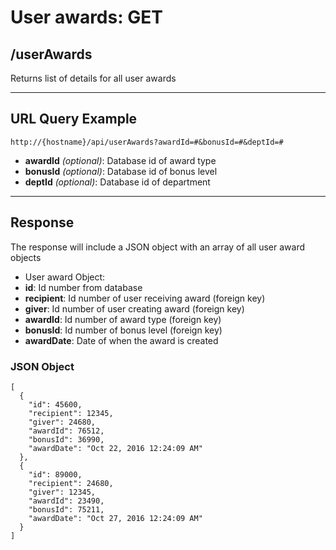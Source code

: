 # User awards: GET

## /userAwards

Returns list of details for all user awards

---

## URL Query Example

```
http://{hostname}/api/userAwards?awardId=#&bonusId=#&deptId=#
```

- **awardId** *(optional)*: Database id of award type
- **bonusId** *(optional)*: Database id of bonus level
- **deptId** *(optional)*: Database id of department

---

## Response

The response will include a JSON object with an array of all user award objects

- User award Object:
 - **id**: Id number from database
 - **recipient**: Id number of user receiving award (foreign key)
 - **giver**: Id number of user creating award (foreign key)
 - **awardId**: Id number of award type (foreign key)
 - **bonusId**: Id number of bonus level (foreign key)
 - **awardDate**: Date of when the award is created

### JSON Object

```
[
  {
    "id": 45600,
	"recipient": 12345,
	"giver": 24680,
	"awardId": 76512,
	"bonusId": 36990,
    "awardDate": "Oct 22, 2016 12:24:09 AM"
  },
  {
    "id": 89000,
	"recipient": 24680,
	"giver": 12345,
	"awardId": 23490,
	"bonusId": 75211,
    "awardDate": "Oct 27, 2016 12:24:09 AM"
  }
]
```